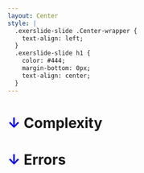 ```yaml
---
layout: Center
style: |
  .exerslide-slide .Center-wrapper {
    text-align: left;
  }
  .exerslide-slide h1 {
    color: #444;
    margin-bottom: 0px;
    text-align: center;
  }
---
```


<h1><strong style="color:blue">↓</strong> Complexity</h1>
<h1><strong style="color:blue">↓</strong> Errors</h1>
